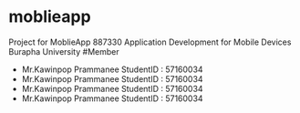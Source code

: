 # moblieapp
Project for MoblieApp 887330 Application Development for Mobile Devices
Burapha University
#Member
- Mr.Kawinpop Prammanee StudentID : 57160034
- Mr.Kawinpop Prammanee StudentID : 57160034
- Mr.Kawinpop Prammanee StudentID : 57160034
- Mr.Kawinpop Prammanee StudentID : 57160034
